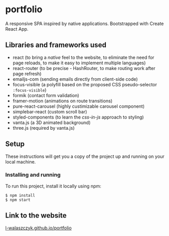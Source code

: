 # portfolio

A responsive SPA inspired by native applications. Bootstrapped with Create React App.

## Libraries and frameworks used

- react (to bring a _native_ feel to the website, to eliminate the need for page reloads, to make it easy to implement multiple languages)
- react-router (to be precise - HashRouter, to make routing work after page refresh)
- emailjs-com (sending emails directly from client-side code)
- focus-visible (a polyfill based on the proposed CSS pseudo-selector `:focus-visible`)
- formik (contact form validation)
- framer-motion (animations on route transitions)
- pure-react-carousel (highly custimizable carousel component)
- simplebar-react (custom scroll bar)
- styled-components (to learn the _css-in-js_ approach to styling)
- vanta.js (a 3D animated background)
- three.js (required by vanta.js)

## Setup

These instructions will get you a copy of the project up and running on your local machine.

### Installing and running

To run this project, install it locally using npm:

```
$ npm install
$ npm start
```

## Link to the website

[l-walaszczyk.github.io/portfolio](https://l-walaszczyk.github.io/portfolio)
